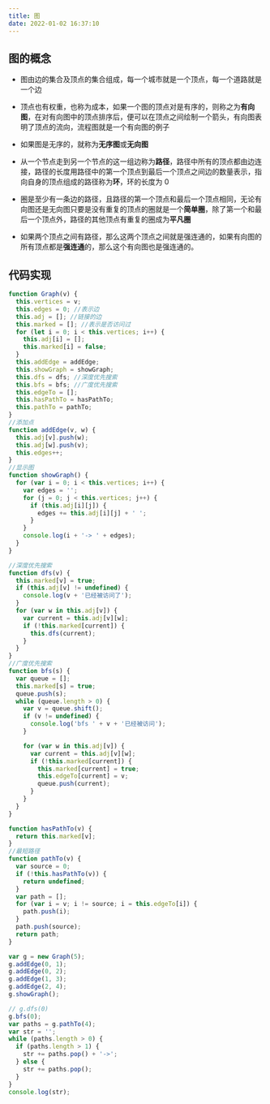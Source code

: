 ```yaml
---
title: 图
date: 2022-01-02 16:37:10
---
```


## 图的概念

- 图由边的集合及顶点的集合组成，每一个城市就是一个顶点，每一个道路就是一个边

- 顶点也有权重，也称为成本，如果一个图的顶点对是有序的，则称之为**有向图**，在对有向图中的顶点排序后，便可以在顶点之间绘制一个箭头，有向图表明了顶点的流向，流程图就是一个有向图的例子
- 如果图是无序的，就称为**无序图**或**无向图**
- 从一个节点走到另一个节点的这一组边称为**路径**，路径中所有的顶点都由边连接，路径的长度用路径中的第一个顶点到最后一个顶点之间边的数量表示，指向自身的顶点组成的路径称为**环**，环的长度为 0
- 圈是至少有一条边的路径，且路径的第一个顶点和最后一个顶点相同，无论有向图还是无向图只要是没有重复的顶点的圈就是一个**简单圈**，除了第一个和最后一个顶点外，路径的其他顶点有重复的圈成为**平凡圈**
- 如果两个顶点之间有路径，那么这两个顶点之间就是强连通的，如果有向图的所有顶点都是**强连通**的，那么这个有向图也是强连通的。

## 代码实现

```js
function Graph(v) {
  this.vertices = v;
  this.edges = 0; //表示边
  this.adj = []; //链接的边
  this.marked = []; //表示是否访问过
  for (let i = 0; i < this.vertices; i++) {
    this.adj[i] = [];
    this.marked[i] = false;
  }
  this.addEdge = addEdge;
  this.showGraph = showGraph;
  this.dfs = dfs; //深度优先搜索
  this.bfs = bfs; //广度优先搜索
  this.edgeTo = [];
  this.hasPathTo = hasPathTo;
  this.pathTo = pathTo;
}
//添加点
function addEdge(v, w) {
  this.adj[v].push(w);
  this.adj[w].push(v);
  this.edges++;
}
//显示图
function showGraph() {
  for (var i = 0; i < this.vertices; i++) {
    var edges = '';
    for (j = 0; j < this.vertices; j++) {
      if (this.adj[i][j]) {
        edges += this.adj[i][j] + ' ';
      }
    }
    console.log(i + '-> ' + edges);
  }
}

//深度优先搜索
function dfs(v) {
  this.marked[v] = true;
  if (this.adj[v] != undefined) {
    console.log(v + '已经被访问了');
  }
  for (var w in this.adj[v]) {
    var current = this.adj[v][w];
    if (!this.marked[current]) {
      this.dfs(current);
    }
  }
}
//广度优先搜索
function bfs(s) {
  var queue = [];
  this.marked[s] = true;
  queue.push(s);
  while (queue.length > 0) {
    var v = queue.shift();
    if (v != undefined) {
      console.log('bfs ' + v + '已经被访问');
    }

    for (var w in this.adj[v]) {
      var current = this.adj[v][w];
      if (!this.marked[current]) {
        this.marked[current] = true;
        this.edgeTo[current] = v;
        queue.push(current);
      }
    }
  }
}

function hasPathTo(v) {
  return this.marked[v];
}
//最短路径
function pathTo(v) {
  var source = 0;
  if (!this.hasPathTo(v)) {
    return undefined;
  }
  var path = [];
  for (var i = v; i != source; i = this.edgeTo[i]) {
    path.push(i);
  }
  path.push(source);
  return path;
}

var g = new Graph(5);
g.addEdge(0, 1);
g.addEdge(0, 2);
g.addEdge(1, 3);
g.addEdge(2, 4);
g.showGraph();

// g.dfs(0)
g.bfs(0);
var paths = g.pathTo(4);
var str = '';
while (paths.length > 0) {
  if (paths.length > 1) {
    str += paths.pop() + '->';
  } else {
    str += paths.pop();
  }
}
console.log(str);
```
